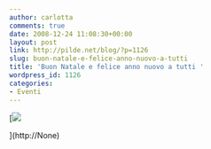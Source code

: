 ```yaml
---
author: carlotta
comments: true
date: 2008-12-24 11:08:30+00:00
layout: post
link: http://pilde.net/blog/?p=1126
slug: buon-natale-e-felice-anno-nuovo-a-tutti
title: 'Buon Natale e felice anno nuovo a tutti '
wordpress_id: 1126
categories:
- Eventi
---
```


[![](http://pilde.net/blog/wp-content/uploads/2009/01/palle_natale.gif)


](http://None)



